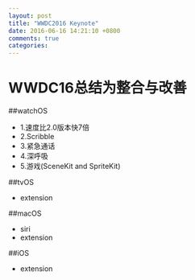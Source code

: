 ```yaml
---
layout: post
title: "WWDC2016 Keynote"
date: 2016-06-16 14:21:10 +0800
comments: true
categories: 
---
```

# WWDC16总结为整合与改善

##watchOS
* 1.速度比2.0版本快7倍
* 2.Scribble
* 3.紧急通话
* 4.深呼吸
* 5.游戏(SceneKit and SpriteKit)

##tvOS
* extension

##macOS 
* siri
* extension

##iOS
* extension


